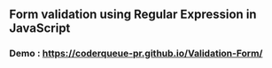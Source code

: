 ## Form validation using Regular Expression in JavaScript
### Demo :  https://coderqueue-pr.github.io/Validation-Form/
